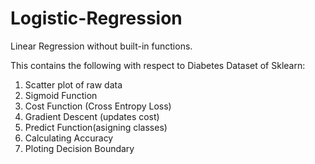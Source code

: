 # Logistic-Regression
Linear Regression without built-in functions.

This contains the following with respect to Diabetes Dataset of Sklearn:

1. Scatter plot of raw data
2. Sigmoid Function 
3. Cost Function (Cross Entropy Loss)
4. Gradient Descent (updates cost)
5. Predict Function(asigning classes)
6. Calculating Accuracy
7. Ploting Decision Boundary
